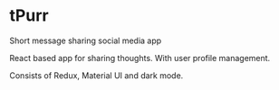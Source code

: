 # tPurr
Short message sharing social media app 

React based app for sharing thoughts.
With user profile management.

Consists of Redux, Material UI and dark mode.

